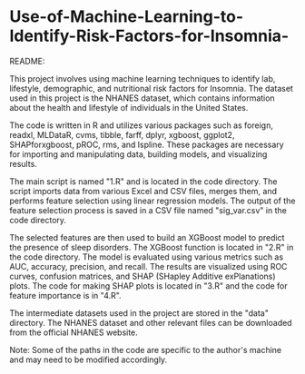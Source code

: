 # Use-of-Machine-Learning-to-Identify-Risk-Factors-for-Insomnia-

README:

This project involves using machine learning techniques to identify lab, lifestyle, demographic, and nutritional risk factors for Insomnia. The dataset used in this project is the NHANES dataset, which contains information about the health and lifestyle of individuals in the United States.

The code is written in R and utilizes various packages such as foreign, readxl, MLDataR, cvms, tibble, farff, dplyr, xgboost, ggplot2, SHAPforxgboost, pROC, rms, and lspline. These packages are necessary for importing and manipulating data, building models, and visualizing results.

The main script is named "1.R" and is located in the code directory. The script imports data from various Excel and CSV files, merges them, and performs feature selection using linear regression models. The output of the feature selection process is saved in a CSV file named "sig_var.csv" in the code directory.

The selected features are then used to build an XGBoost model to predict the presence of sleep disorders. The XGBoost function is located in "2.R" in the code directory. The model is evaluated using various metrics such as AUC, accuracy, precision, and recall. The results are visualized using ROC curves, confusion matrices, and SHAP (SHapley Additive exPlanations) plots. The code for making SHAP plots is located in "3.R" and the code for feature importance is in "4.R".

The intermediate datasets used in the project are stored in the "data" directory. The NHANES dataset and other relevant files can be downloaded from the official NHANES website.

Note: Some of the paths in the code are specific to the author's machine and may need to be modified accordingly.
